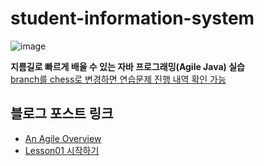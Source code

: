 # student-information-system
![image](https://user-images.githubusercontent.com/37354145/100823294-4a870200-3497-11eb-9632-02d5ee738fdf.png)

**지름길로 빠르게 배울 수 있는 자바 프로그래밍(Agile Java) 실습**  
[branch를 chess로 변경하면 연습문제 진행 내역 확인 가능](https://github.com/Hyeon9mak/student-information-system/tree/chess)


## 블로그 포스트 링크
- [An Agile Overview](https://hyeon9mak.github.io/agile-java/Agile-Java-An-Agile-Overview/)
- [Lesson01 시작하기](https://hyeon9mak.github.io/agile-java/Agile-Java-Lesson01/)
